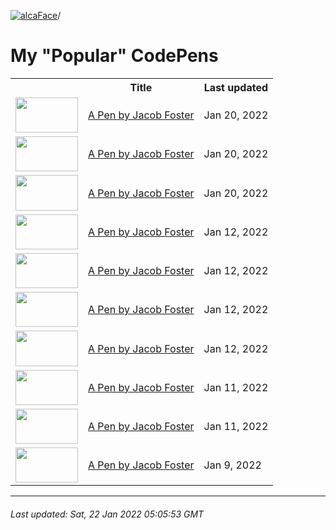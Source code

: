 [![alcaFace](https://camo.githubusercontent.com/2ee094c4af74cb0ec2e19388fccfb809837623e3/68747470733a2f2f7374617469632d63646e2e6a74766e772e6e65742f656d6f7469636f6e732f76312f3332383632362f312e30)](https://twitch.tv/Alca)/

# My "Popular" CodePens

<table>
	<tr>
		<th></th>
		<th>Title</th>
		<th>Last updated</th>
	</tr>
	<tr>
		<td><a href="https://codepen.io/Alca/pen/jOGovEj" rel="nofollow"><img src="https://codepen.io/alca/pen/jOGovEj/image/default.png" width="100" height="56.25"></a></td>
		<td><a href="https://codepen.io/Alca/pen/jOGovEj" rel="nofollow">A Pen by Jacob Foster</a></td>
		<td>Jan 20, 2022</td>
	</tr>
	<tr>
		<td><a href="https://codepen.io/Alca/pen/eYGajXm" rel="nofollow"><img src="https://codepen.io/alca/pen/eYGajXm/image/default.png" width="100" height="56.25"></a></td>
		<td><a href="https://codepen.io/Alca/pen/eYGajXm" rel="nofollow">A Pen by Jacob Foster</a></td>
		<td>Jan 20, 2022</td>
	</tr>
	<tr>
		<td><a href="https://codepen.io/Alca/pen/dyVEKBo" rel="nofollow"><img src="https://codepen.io/alca/pen/dyVEKBo/image/default.png" width="100" height="56.25"></a></td>
		<td><a href="https://codepen.io/Alca/pen/dyVEKBo" rel="nofollow">A Pen by Jacob Foster</a></td>
		<td>Jan 20, 2022</td>
	</tr>
	<tr>
		<td><a href="https://codepen.io/Alca/pen/MWEzjJz" rel="nofollow"><img src="https://codepen.io/alca/pen/MWEzjJz/image/default.png" width="100" height="56.25"></a></td>
		<td><a href="https://codepen.io/Alca/pen/MWEzjJz" rel="nofollow">A Pen by Jacob Foster</a></td>
		<td>Jan 12, 2022</td>
	</tr>
	<tr>
		<td><a href="https://codepen.io/Alca/pen/OJxaNPw" rel="nofollow"><img src="https://codepen.io/alca/pen/OJxaNPw/image/default.png" width="100" height="56.25"></a></td>
		<td><a href="https://codepen.io/Alca/pen/OJxaNPw" rel="nofollow">A Pen by Jacob Foster</a></td>
		<td>Jan 12, 2022</td>
	</tr>
	<tr>
		<td><a href="https://codepen.io/Alca/pen/JjreYLw" rel="nofollow"><img src="https://codepen.io/alca/pen/JjreYLw/image/default.png" width="100" height="56.25"></a></td>
		<td><a href="https://codepen.io/Alca/pen/JjreYLw" rel="nofollow">A Pen by Jacob Foster</a></td>
		<td>Jan 12, 2022</td>
	</tr>
	<tr>
		<td><a href="https://codepen.io/Alca/pen/QWqZxxb" rel="nofollow"><img src="https://codepen.io/alca/pen/QWqZxxb/image/default.png" width="100" height="56.25"></a></td>
		<td><a href="https://codepen.io/Alca/pen/QWqZxxb" rel="nofollow">A Pen by Jacob Foster</a></td>
		<td>Jan 12, 2022</td>
	</tr>
	<tr>
		<td><a href="https://codepen.io/Alca/pen/poWxWdg" rel="nofollow"><img src="https://codepen.io/alca/pen/poWxWdg/image/default.png" width="100" height="56.25"></a></td>
		<td><a href="https://codepen.io/Alca/pen/poWxWdg" rel="nofollow">A Pen by Jacob Foster</a></td>
		<td>Jan 11, 2022</td>
	</tr>
	<tr>
		<td><a href="https://codepen.io/Alca/pen/BawqRGB" rel="nofollow"><img src="https://codepen.io/alca/pen/BawqRGB/image/default.png" width="100" height="56.25"></a></td>
		<td><a href="https://codepen.io/Alca/pen/BawqRGB" rel="nofollow">A Pen by Jacob Foster</a></td>
		<td>Jan 11, 2022</td>
	</tr>
	<tr>
		<td><a href="https://codepen.io/Alca/pen/ExweNEE" rel="nofollow"><img src="https://codepen.io/alca/pen/ExweNEE/image/default.png" width="100" height="56.25"></a></td>
		<td><a href="https://codepen.io/Alca/pen/ExweNEE" rel="nofollow">A Pen by Jacob Foster</a></td>
		<td>Jan 9, 2022</td>
	</tr>
</table>

---

###### Last updated: Sat, 22 Jan 2022 05:05:53 GMT